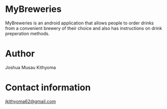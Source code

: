 # MyBreweries

MyBreweries is an android application that allows people to order drinks from a convenient brewery of their choice and also has instructions on drink preperation methods.

# Author

Joshua Musau Kithyoma

# Contact information

jkithyoma62@gmail.com
